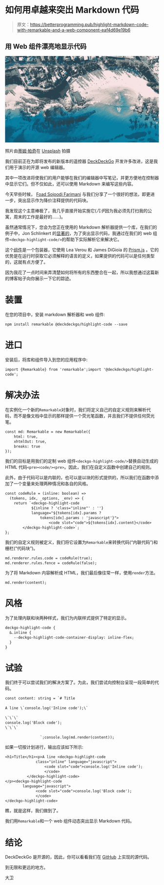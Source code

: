 # 如何用卓越来突出 Markdown 代码

> 原文：<https://betterprogramming.pub/highlight-markdown-code-with-remarkable-and-a-web-component-eaf4d69e19b6>

## 用 Web 组件漂亮地显示代码

![](img/e0d39d25e3c01184a096137f864269e1.png)

照片由[蒂姆·帕奇](https://unsplash.com/@tdpatch?utm_source=unsplash&utm_medium=referral&utm_content=creditCopyText)在 [Unsplash](https://unsplash.com/s/photos/highlight?utm_source=unsplash&utm_medium=referral&utm_content=creditCopyText) 拍摄

我们目前正在为即将发布的新版本的遥控器 [DeckDeckGo](https://deckdeckgo.com) 开发许多改进，这是我们用于演示的开源 web 编辑器。

其中一项改进将使我们的用户能够在我们的编辑器中写笔记，并更方便地在控制器中显示它们。但不仅如此，还可以使用 Markdown 来编写这些内容。

今天早些时候， [Foad Sojoodi Farimani](https://twitter.com/fsfarimani) 与我们分享了一个很好的想法，即更进一步，突出显示作为降价注释提供的代码块。

我发现这个主意棒极了，我几乎直接开始实施它(*几乎*因为我必须先打扫我的公寓，周末的工作是最好的……)。

虽然通常情况下，您会为您正在使用的 Markdown 解析器提供一个库，在我们的例子中，Jon Schlinkert 的[显著的](https://github.com/jonschlinkert/remarkable)，为了突出显示代码，我通过在我们的 web 组件`<deckgo-highlight-code/>`的帮助下实际解析它来解决它。

这个[组件](https://docs.deckdeckgo.com/components/code)是一个包装器，它使用 Lea Verou 和 James DiGioia 的 [Prism.js](https://prismjs.com) 。它的优势是在运行时获取它必须解释的语言的定义，如果提供的代码可以是任何类型的，这就有点方便了。

因为我花了一点时间来弄清楚如何将所有的东西整合在一起，所以我想通过这篇新的博客帖子向你展示一下它的踪迹。

# 装置

在您的项目中，安装 markdown 解析器和 web 组件:

```
npm install remarkable @deckdeckgo/highlight-code --save
```

# 进口

安装后，将库和组件导入到您的应用程序中:

```
import {Remarkable} from 'remarkable';import '@deckdeckgo/highlight-code';
```

# 解决办法

在实例化一个新的`Remarkable`对象时，我们将定义自己的自定义规则来解析代码，而不是像文档中显示的那样提供一个荧光笔函数，并且我们不提供任何荧光笔。

```
const md: Remarkable = new Remarkable({
    html: true,
    xhtmlOut: true,
    breaks: true
});
```

我们的目标是用我们的定制 web 组件`<deckgo-highlight-code/>`替换自动生成的 HTML 代码`<pre><code/><pre>`。因此，我们在自定义函数中创建自己的规则。

此外，由于代码可以是内联的，也可以是以块的形式提供的，所以我们在函数中添加了一个变量来处理两种情况和各自的风格。

```
const codeRule = (inline: boolean) => 
  (tokens, idx, _options, _env) => {
    return `<deckgo-highlight-code 
            ${inline ? 'class="inline"' : ''}
            language="${tokens[idx].params ?
                tokens[idx].params : 'javascript'}">
                    <code slot="code">${tokens[idx].content}</code>
        </deckgo-highlight-code>`;
};
```

我们的自定义规则被定义，我们将它设置为`Remarkable`来转换代码(“内联代码”)和栅栏(“代码块”)。

```
md.renderer.rules.code = codeRule(true);
md.renderer.rules.fence = codeRule(false);
```

为了将 Markdown 内容解析成 HTML，我们最后像往常一样，使用`render`方法。

```
md.render(content);
```

# 风格

为了处理内联和块两种样式，我们为内联样式提供了特定的显示。

```
deckgo-highlight-code {
  &.inline {
    --deckgo-highlight-code-container-display: inline-flex;
  }
}
```

# 试验

我们终于可以尝试我们的解决方案了。为此，我们尝试向控制台呈现一段简单的代码。

```
const content: string = `# Title

A line \`console.log('Inline code');\`

\`\`\`
console.log('Block code');
\`\`\`

                `;console.log(md.render(content));
```

如果一切按计划进行，输出应该如下所示:

```
<h1>Title</h1><p>A line <deckgo-highlight-code
              class="inline" language="javascript">
                  <code slot="code">console.log('Inline code');
                  </code>
          </deckgo-highlight-code>
</p><deckgo-highlight-code 
        language="javascript">
              <code slot="code">console.log('Block code');
              </code>
</deckgo-highlight-code>
```

瞧，就是这样，我们做到了。

我们用`Remarkable`和一个 web 组件动态突出显示 Markdown 代码。

# 结论

DeckDeckGo 是开源的，因此，你可以看看我们在 [GitHub](https://github.com/deckgo/deckdeckgo/blob/63a76e3a4d7b40ef0cb70dc30cae818da02d4d94/remote/src/app/components/app-notes/app-notes.tsx#L31) 上实现的源代码。

到无限和更远的地方。

大卫